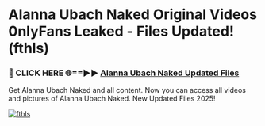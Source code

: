 # Alanna Ubach Naked Original Videos 0nlyFans Leaked - Files Updated! (fthls)

<h3>🔴 CLICK HERE 🌐==►► <a href="https://tinyurl.com/up5wt9bj" rel="nofollow">Alanna Ubach Naked Updated Files</a></h3>

Get Alanna Ubach Naked and all content. Now you can access all videos and pictures of Alanna Ubach Naked. New Updated Files 2025!

[![fthls](https://i.imgur.com/ABiUzMV.gif)](https://tinyurl.com/up5wt9bj)
